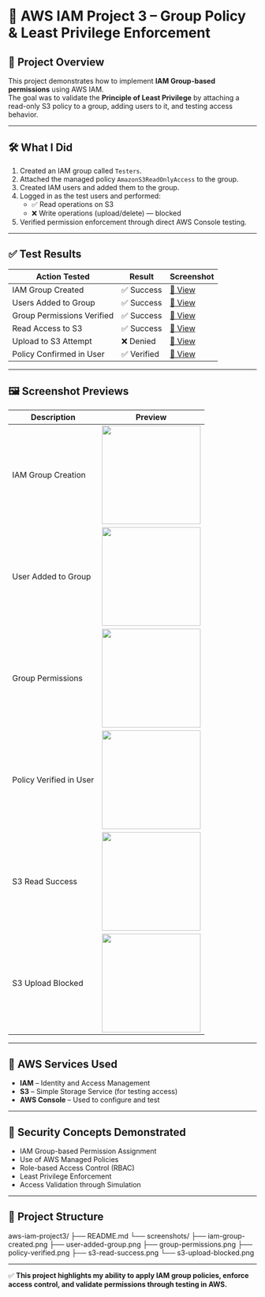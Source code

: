 # 🔐 AWS IAM Project 3 – Group Policy & Least Privilege Enforcement

## 📌 Project Overview
This project demonstrates how to implement **IAM Group-based permissions** using AWS IAM.  
The goal was to validate the **Principle of Least Privilege** by attaching a read-only S3 policy to a group, adding users to it, and testing access behavior.

---

## 🛠️ What I Did
1. Created an IAM group called `Testers`.
2. Attached the managed policy `AmazonS3ReadOnlyAccess` to the group.
3. Created IAM users and added them to the group.
4. Logged in as the test users and performed:
   - ✅ Read operations on S3
   - ❌ Write operations (upload/delete) — blocked
5. Verified permission enforcement through direct AWS Console testing.

---

## ✅ Test Results

| Action Tested             | Result     | Screenshot |
|---------------------------|------------|------------|
| IAM Group Created         | ✅ Success  | [📸 View](./screenshots/iam-group-created.png) |
| Users Added to Group      | ✅ Success  | [📸 View](./screenshots/user-added-group.png) |
| Group Permissions Verified| ✅ Success  | [📸 View](./screenshots/group-permissions.png) |
| Read Access to S3         | ✅ Success  | [📸 View](./screenshots/s3-read-success.png) |
| Upload to S3 Attempt      | ❌ Denied   | [📸 View](./screenshots/s3-upload-blocked.png) |
| Policy Confirmed in User  | ✅ Verified | [📸 View](./screenshots/policy-verified.png) |

---

## 🖼️ Screenshot Previews

| Description | Preview |
|-------------|---------|
| IAM Group Creation | [<img src="./screenshots/iam-group-created.png" width="200"/>](./screenshots/iam-group-created.png) |
| User Added to Group | [<img src="./screenshots/user-added-group.png" width="200"/>](./screenshots/user-added-group.png) |
| Group Permissions | [<img src="./screenshots/group-permissions.png" width="200"/>](./screenshots/group-permissions.png) |
| Policy Verified in User | [<img src="./screenshots/policy-verified.png" width="200"/>](./screenshots/policy-verified.png) |
| S3 Read Success | [<img src="./screenshots/s3-read-success.png" width="200"/>](./screenshots/s3-read-success.png) |
| S3 Upload Blocked | [<img src="./screenshots/s3-upload-blocked.png" width="200"/>](./screenshots/s3-upload-blocked.png) |

---

## 🧰 AWS Services Used

- **IAM** – Identity and Access Management
- **S3** – Simple Storage Service (for testing access)
- **AWS Console** – Used to configure and test

---

## 🔐 Security Concepts Demonstrated

- IAM Group-based Permission Assignment
- Use of AWS Managed Policies
- Role-based Access Control (RBAC)
- Least Privilege Enforcement
- Access Validation through Simulation

---

## 📁 Project Structure

aws-iam-project3/
├── README.md
└── screenshots/
├── iam-group-created.png
├── user-added-group.png
├── group-permissions.png
├── policy-verified.png
├── s3-read-success.png
└── s3-upload-blocked.png

---

✅ **This project highlights my ability to apply IAM group policies, enforce access control, and validate permissions through testing in AWS.**
